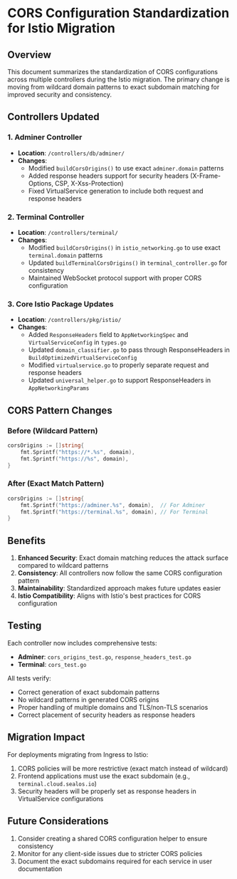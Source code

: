 # CORS Configuration Standardization for Istio Migration

## Overview
This document summarizes the standardization of CORS configurations across multiple controllers during the Istio migration. The primary change is moving from wildcard domain patterns to exact subdomain matching for improved security and consistency.

## Controllers Updated

### 1. Adminer Controller
- **Location**: `/controllers/db/adminer/`
- **Changes**: 
  - Modified `buildCorsOrigins()` to use exact `adminer.domain` patterns
  - Added response headers support for security headers (X-Frame-Options, CSP, X-Xss-Protection)
  - Fixed VirtualService generation to include both request and response headers

### 2. Terminal Controller
- **Location**: `/controllers/terminal/`
- **Changes**:
  - Modified `buildCorsOrigins()` in `istio_networking.go` to use exact `terminal.domain` patterns
  - Updated `buildTerminalCorsOrigins()` in `terminal_controller.go` for consistency
  - Maintained WebSocket protocol support with proper CORS configuration

### 3. Core Istio Package Updates
- **Location**: `/controllers/pkg/istio/`
- **Changes**:
  - Added `ResponseHeaders` field to `AppNetworkingSpec` and `VirtualServiceConfig` in `types.go`
  - Updated `domain_classifier.go` to pass through ResponseHeaders in `BuildOptimizedVirtualServiceConfig`
  - Modified `virtualservice.go` to properly separate request and response headers
  - Updated `universal_helper.go` to support ResponseHeaders in `AppNetworkingParams`

## CORS Pattern Changes

### Before (Wildcard Pattern)
```go
corsOrigins := []string{
    fmt.Sprintf("https://*.%s", domain),
    fmt.Sprintf("https://%s", domain),
}
```

### After (Exact Match Pattern)
```go
corsOrigins := []string{
    fmt.Sprintf("https://adminer.%s", domain),  // For Adminer
    fmt.Sprintf("https://terminal.%s", domain), // For Terminal
}
```

## Benefits

1. **Enhanced Security**: Exact domain matching reduces the attack surface compared to wildcard patterns
2. **Consistency**: All controllers now follow the same CORS configuration pattern
3. **Maintainability**: Standardized approach makes future updates easier
4. **Istio Compatibility**: Aligns with Istio's best practices for CORS configuration

## Testing

Each controller now includes comprehensive tests:
- **Adminer**: `cors_origins_test.go`, `response_headers_test.go`
- **Terminal**: `cors_test.go`

All tests verify:
- Correct generation of exact subdomain patterns
- No wildcard patterns in generated CORS origins
- Proper handling of multiple domains and TLS/non-TLS scenarios
- Correct placement of security headers as response headers

## Migration Impact

For deployments migrating from Ingress to Istio:
1. CORS policies will be more restrictive (exact match instead of wildcard)
2. Frontend applications must use the exact subdomain (e.g., `terminal.cloud.sealos.io`)
3. Security headers will be properly set as response headers in VirtualService configurations

## Future Considerations

1. Consider creating a shared CORS configuration helper to ensure consistency
2. Monitor for any client-side issues due to stricter CORS policies
3. Document the exact subdomains required for each service in user documentation